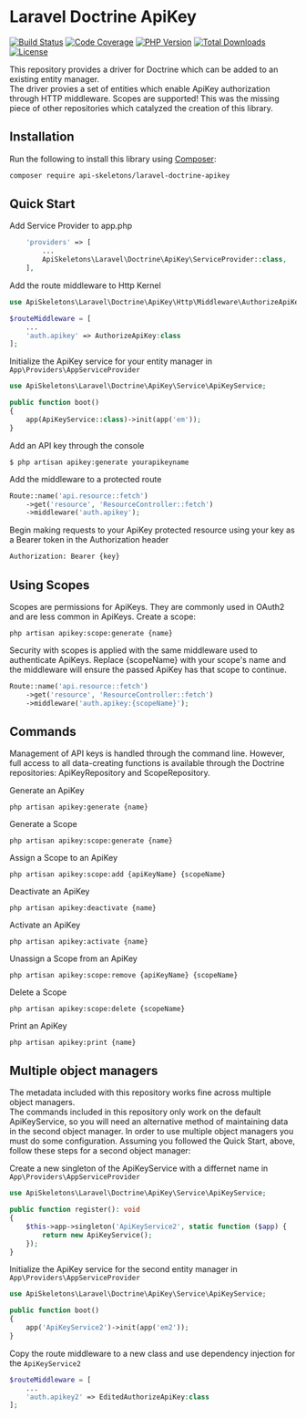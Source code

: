# Laravel Doctrine ApiKey

[![Build Status](https://github.com/API-Skeletons/laravel-doctrine-apikey/actions/workflows/continuous-integration.yml/badge.svg)](https://github.com/API-Skeletons/laravel-doctrine-apikey/actions/workflows/continuous-integration.yml?query=branch%3Amain)
[![Code Coverage](https://codecov.io/gh/API-Skeletons/laravel-doctrine-apikey/branch/main/graphs/badge.svg)](https://codecov.io/gh/API-Skeletons/laravel-doctrine-apikey/branch/main)
[![PHP Version](https://img.shields.io/badge/PHP-8.0-blue)](https://img.shields.io/badge/PHP-8.0-blue)
[![Total Downloads](https://poser.pugx.org/api-skeletons/laravel-doctrine-apikey/downloads)](//packagist.org/packages/api-skeletons/laravel-doctrine-apikey)
[![License](https://poser.pugx.org/api-skeletons/laravel-doctrine-apikey/license)](//packagist.org/packages/api-skeletons/laravel-doctrine-apikey)

This repository provides a driver for Doctrine which can be added to an existing entity manager.  
The driver provies a set of entities which enable ApiKey authorization through HTTP middleware.
Scopes are supported!  This was the missing piece of other repositories which catalyzed the creation of this library.

## Installation

Run the following to install this library using [Composer](https://getcomposer.org/):

```bash
composer require api-skeletons/laravel-doctrine-apikey
```

## Quick Start

Add Service Provider to app.php
```php
    'providers' => [
        ...
        ApiSkeletons\Laravel\Doctrine\ApiKey\ServiceProvider::class,
    ],
```

Add the route middleware to Http Kernel
```php
use ApiSkeletons\Laravel\Doctrine\ApiKey\Http\Middleware\AuthorizeApiKey;

$routeMiddleware = [
    ...
    'auth.apikey' => AuthorizeApiKey:class
];
```

Initialize the ApiKey service for your entity manager in `App\Providers\AppServiceProvider`
```php
use ApiSkeletons\Laravel\Doctrine\ApiKey\Service\ApiKeyService;

public function boot()
{
    app(ApiKeyService::class)->init(app('em'));
}
```

Add an API key through the console
```shell
$ php artisan apikey:generate yourapikeyname
```

Add the middleware to a protected route
```php
Route::name('api.resource::fetch')
    ->get('resource', 'ResourceController::fetch')
    ->middleware('auth.apikey');
```

Begin making requests to your ApiKey protected resource using your key as a Bearer token in the Authorization header
```sh
Authorization: Bearer {key}
```


## Using Scopes

Scopes are permissions for ApiKeys.  They are commonly used in OAuth2 and are less common in ApiKeys.
Create a scope:
```shell
php artisan apikey:scope:generate {name}
```
Security with scopes is applied with the same middleware used to authenticate ApiKeys.
Replace {scopeName} with your scope's name and the middleware will ensure the passed ApiKey has
that scope to continue.
```php
Route::name('api.resource::fetch')
    ->get('resource', 'ResourceController::fetch')
    ->middleware('auth.apikey:{scopeName}');
```


## Commands

Management of API keys is handled through the command line.  However, full access to all data-creating
functions is available through the Doctrine repositories: ApiKeyRepository and ScopeRepository.

Generate an ApiKey
```shell
php artisan apikey:generate {name}
```

Generate a Scope
```shell
php artisan apikey:scope:generate {name}
```

Assign a Scope to an ApiKey
```shell
php artisan apikey:scope:add {apiKeyName} {scopeName}
```

Deactivate an ApiKey
```shell
php artisan apikey:deactivate {name}
```

Activate an ApiKey
```shell
php artisan apikey:activate {name}
```

Unassign a Scope from an ApiKey
```shell
php artisan apikey:scope:remove {apiKeyName} {scopeName}
```

Delete a Scope
```shell
php artisan apikey:scope:delete {scopeName}
```

Print an ApiKey
```shell
php artisan apikey:print {name} 
```


## Multiple object managers

The metadata included with this repository works fine across multiple object managers.   
The commands included in this repository only work on the default ApiKeyService, so you will need an alternative 
method of maintaining data in the second object manager.  In order
to use multiple object managers you must do some configuration.  Assuming you followed the Quick Start, above,
follow these steps for a second object manager:

Create a new singleton of the ApiKeyService with a differnet name in `App\Providers\AppServiceProvider`
```php
use ApiSkeletons\Laravel\Doctrine\ApiKey\Service\ApiKeyService;

public function register(): void
{
    $this->app->singleton('ApiKeyService2', static function ($app) {
        return new ApiKeyService();
    });
}
```

Initialize the ApiKey service for the second entity manager in `App\Providers\AppServiceProvider`
```php
use ApiSkeletons\Laravel\Doctrine\ApiKey\Service\ApiKeyService;

public function boot()
{
    app('ApiKeyService2')->init(app('em2'));
}
```

Copy the route middleware to a new class and use dependency injection for the `ApiKeyService2`
```php
$routeMiddleware = [
    ...
    'auth.apikey2' => EditedAuthorizeApiKey:class
];
```
